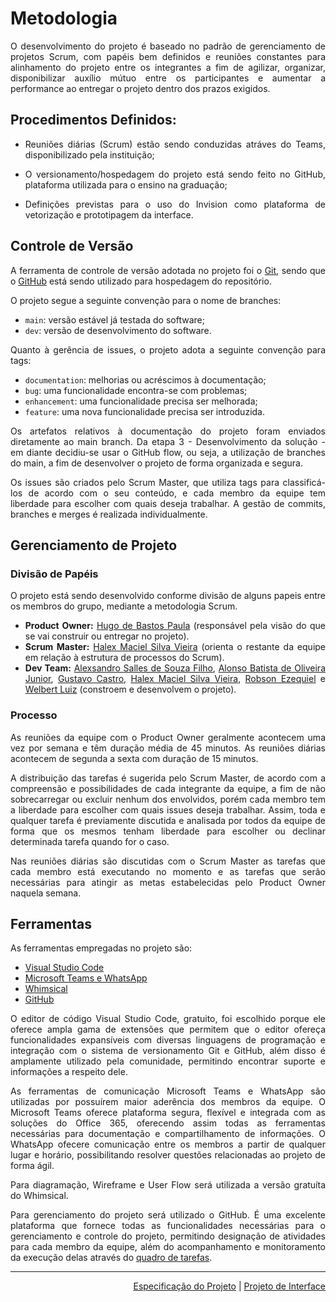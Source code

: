 <div align="justify">

# Metodologia

O desenvolvimento do projeto é baseado no padrão de gerenciamento de projetos Scrum, com papéis bem definidos e reuniões constantes para alinhamento do projeto entre os integrantes a fim de agilizar, organizar, disponibilizar auxílio mútuo entre os participantes e aumentar a performance ao entregar o projeto dentro dos prazos exigidos.
## Procedimentos Definidos:

- Reuniões diárias (Scrum) estão sendo conduzidas atráves do Teams, disponibilizado pela instituição;

- O versionamento/hospedagem do projeto está sendo feito no GitHub, plataforma utilizada para o ensino na graduação;

- Definições previstas para o uso do Invision como plataforma de vetorização e prototipagem da interface.

## Controle de Versão

A ferramenta de controle de versão adotada no projeto foi o
[Git](https://git-scm.com/), sendo que o [GitHub](https://github.com)
está sendo utilizado para hospedagem do repositório.

O projeto segue a seguinte convenção para o nome de branches:

- `main`: versão estável já testada do software;
- `dev`: versão de desenvolvimento do software.

Quanto à gerência de issues, o projeto adota a seguinte convenção para
tags:

- `documentation`: melhorias ou acréscimos à documentação;
- `bug`: uma funcionalidade encontra-se com problemas;
- `enhancement`: uma funcionalidade precisa ser melhorada;
- `feature`: uma nova funcionalidade precisa ser introduzida.

Os artefatos relativos à documentação do projeto foram enviados diretamente ao main branch. Da etapa 3 - Desenvolvimento da solução - em diante decidiu-se usar o GitHub flow, ou seja, a utilização de branches do main, a fim de desenvolver o projeto de forma organizada e segura.

Os issues são criados pelo Scrum Master, que utiliza tags para classificá-los de acordo com o seu conteúdo, e cada membro da equipe tem liberdade para escolher com quais deseja trabalhar. A gestão de commits, branches e merges é realizada individualmente.
## Gerenciamento de Projeto
### Divisão de Papéis

O projeto está sendo desenvolvido conforme divisão de alguns papeis entre os membros do grupo, mediante a metodologia Scrum.

 - **Product Owner:** [Hugo de Bastos Paula](https://github.com/hugodepaula) (responsável pela visão do que se vai construir ou entregar no projeto).
 -	**Scrum Master:** [Halex Maciel Silva Vieira](https://github.com/halexmaciel) (orienta o restante da equipe em relação à estrutura de processos do Scrum).
 -	**Dev Team:** [Alexsandro Salles de Souza Filho](https://github.com/sallesalex01), [Alonso Batista de Oliveira Junior](https://github.com/alonso-boj), [Gustavo Castro](https://github.com/gstvcastroc), [Halex Maciel Silva Vieira](https://github.com/halexmaciel),  [Robson Ezequiel](https://github.com/Robsonezequiel) e [Welbert Luiz](https://github.com/WelbertJr) (constroem e desenvolvem o projeto).
### Processo

As reuniões da equipe com o Product Owner geralmente acontecem uma vez por semana e têm duração média de 45 minutos. As reuniões diárias acontecem de segunda a sexta com duração de 15 minutos.

A distribuição das tarefas é sugerida pelo Scrum Master, de acordo com a compreensão e possibilidades de cada integrante da equipe, a fim de não sobrecarregar ou excluir nenhum dos envolvidos, porém cada membro tem a liberdade para escolher com quais issues deseja trabalhar. Assim, toda e qualquer tarefa é previamente discutida e analisada por todos da equipe de forma que os mesmos tenham liberdade para escolher ou declinar determinada tarefa quando for o caso.

Nas reuniões diárias são discutidas com o Scrum Master as tarefas que cada membro está executando no momento e as tarefas que serão necessárias para atingir as metas estabelecidas pelo Product Owner naquela semana.
## Ferramentas

As ferramentas empregadas no projeto são:

- [Visual Studio Code](https://code.visualstudio.com/)
- [Microsoft Teams e WhatsApp](https://www.microsoft.com/pt-br/microsoft-teams/group-chat-software)
- [Whimsical](https://whimsical.com/)
- [GitHub](https://github.com/)

O editor de código Visual Studio Code, gratuito, foi escolhido porque ele oferece ampla gama de extensões que permitem que o editor ofereça funcionalidades expansíveis com diversas linguagens de programação e integração com o sistema de versionamento Git e GitHub, além disso é amplamente utilizado pela comunidade, permitindo encontrar suporte e informações a respeito dele.

As ferramentas de comunicação Microsoft Teams e WhatsApp são utilizadas por possuírem maior aderência dos membros da equipe. O Microsoft Teams oferece plataforma segura, flexível e integrada com as soluções do Office 365, oferecendo assim todas as ferramentas necessárias para documentação e compartilhamento de informações. O WhatsApp ofecere comunicação entre os membros a partir de qualquer lugar e horário, possibilitando resolver questões relacionadas ao projeto de forma ágil.

Para diagramação, Wireframe e User Flow será utilizada a versão gratuíta do Whimsical.

Para gerenciamento do projeto será utilizado o GitHub. É uma excelente plataforma que fornece todas as funcionalidades necessárias para o gerenciamento e controle do projeto, permitindo designação de atividades para cada membro da equipe, além do acompanhamento e monitoramento da execução delas através do [quadro de tarefas](https://github.com/ICEI-PUC-Minas-PMV-SI/pmv-si-2021-1-e1-proj-web-t1-conteudo-de-interesse/projects/1).</div>

<hr>

<p align="right"><a href="docs/02-Especificação do Projeto.md" rel="docs">Especificação do Projeto</a> | <a href="docs/04-Projeto de Interface.md" rel="docs">Projeto de Interface</a></p>
